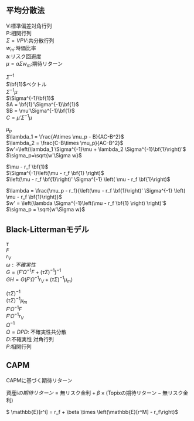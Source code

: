 ## 平均分散法

V:標準偏差対角行列  
P:相関行列  
$\Sigma = VPV$:共分散行列  
$w_m$:時価比率  
a:リスク回避度  
$\mu = a \Sigma w_m$:期待リターン

$\Sigma^{-1}$  
$\bf{1}$ベクトル  
$\Sigma^{-1}\mu$  
$\Sigma^{-1}\bf{1}$  
$A = \bf{1}'\Sigma^{-1}\bf{1}$  
$B = \mu'\Sigma^{-1}\bf{1}$  
$C = \mu' \Sigma^{-1}\mu$  

$\mu_p$  
$\lambda_1 = \frac{A\times \mu_p - B}{AC-B^2}$  
$\lambda_2 = \frac{C-B\times \mu_p}{AC-B^2}$  
$w'=\left(\lambda_1 \Sigma^{-1}\mu + \lambda_2 \Sigma^{-1}\bf{1}\right)'$  
$\sigma_p=\sqrt{w'\Sigma w}$

$\mu - r_f \bf{1}$  
$\Sigma^{-1}\left(\mu - r_f \bf{1} \right)$  
$\left(\mu - r_f \bf{1}\right)' \Sigma^{-1} \left( \mu - r_f \bf{1}\right)$  

$\lambda = \frac{\mu_p - r_f}{\left(\mu - r_f \bf{1}\right)' \Sigma^{-1} \left( \mu - r_f \bf{1}\right)}$  
$w' = \left(\lambda \Sigma^{-1}\left(\mu - r_f \bf{1} \right) \right)'$  
$\sigma_p = \sqrt{w'\Sigma w}$

## Black-Littermanモデル

$\tau$  
$F$  
$r_V$  
$\omega : 不確実性$  
$G = \left(F'\Omega^{-1}F + \left(\tau \Sigma \right)^{-1} \right)^{-1}$  
$GH = G \left(F'\Omega^{-1}r_V + \left(\tau \Sigma \right)^{-1}\mu_m \right)$  

$\left(\tau \Sigma \right)^{-1}$  
$\left(\tau \Sigma \right)^{-1}\mu_m$  
$F'\Omega^{-1} F$  
$F'\Omega^{-1}r_V$  
$\Omega^{-1}$  
$\Omega = DPD$: 不確実性共分散  
$D$:不確実性 対角行列  
$P$:相関行列

## CAPM
CAPMに基づく期待リターン

$\mathrm{資産 i}の期待リターン = \mathrm{無リスク金利} + \beta \times \left(\mathrm{Topixの期待リターン} - \mathrm{無リスク金利} \right)$


$ \mathbb{E}[r^i] = r_f + \beta \times \left(\mathbb{E}[r^M] - r_f\right)$